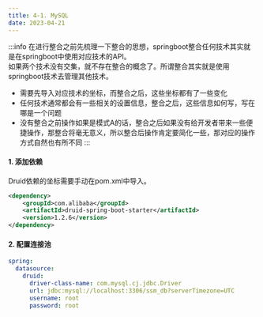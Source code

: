 ```yaml
---
title: 4-1. MySQL
date: 2023-04-21
---
```

:::info
在进行整合之前先梳理一下整合的思想，springboot整合任何技术其实就是在springboot中使用对应技术的API。   
如果两个技术没有交集，就不存在整合的概念了。所谓整合其实就是使用springboot技术去管理其他技术。
- 需要先导入对应技术的坐标，而整合之后，这些坐标都有了一些变化
- 任何技术通常都会有一些相关的设置信息，整合之后，这些信息如何写，写在哪是一个问题
- 没有整合之前操作如果是模式A的话，整合之后如果没有给开发者带来一些便捷操作，那整合将毫无意义，所以整合后操作肯定要简化一些，那对应的操作方式自然也有所不同
:::

#### 1. 添加依赖
Druid依赖的坐标需要手动在pom.xml中导入。   
```xml
<dependency>
    <groupId>com.alibaba</groupId>
    <artifactId>druid-spring-boot-starter</artifactId>
    <version>1.2.6</version>
</dependency>
```

#### 2. 配置连接池
```yml
spring:
  datasource:
    druid:
      driver-class-name: com.mysql.cj.jdbc.Driver
      url: jdbc:mysql://localhost:3306/ssm_db?serverTimezone=UTC
      username: root
      password: root
```